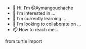 - 👋 Hi, I’m @Aymangouchache
- 👀 I’m interested in ...
- 🌱 I’m currently learning ...
- 💞️ I’m looking to collaborate on ...
- 📫 How to reach me ...

<!---
Aymangouchache/Aymangouchache is a ✨ special ✨ repository because its `README.md` (this file) appears on your GitHub profile.
You can click the Preview link to take a look at your changes.
--->
from turtle import 
